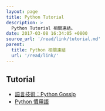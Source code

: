 ```yaml
---
layout: page
title: Python Tutorial
description: >
  Python Tutorial 相關連結。
date: 2017-03-08 16:34:05 +0800
source_url: '/read/link/tutorial.md'
parent:
  title: Python 相關連結
  url: '/read/link/'
---
```



## Tutorial

* [語言技術：Python Gossip](https://openhome.cc/Gossip/Python/)
* [Python 慣用語](http://seanlin.logdown.com/posts/239883-python-idioms)
